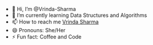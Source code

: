 - 👋 Hi, I’m @Vrinda-Sharma
- 🌱 I’m currently learning Data Structures and Algorithms
- 📫 How to reach me [Vrinda Sharma]( https://in.linkedin.com/in/vrinda-sharma-655715290 )
- 😄 Pronouns: She/Her
- ⚡ Fun fact: Coffee and Code

<!---
Vrinda-Sharma-GITHUB/Vrinda-Sharma-GITHUB is a ✨ special ✨ repository because its `README.md` (this file) appears on your GitHub profile.
You can click the Preview link to take a look at your changes.
--->
